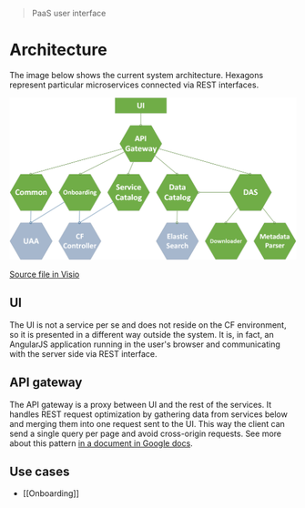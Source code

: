 > PaaS user interface

# Architecture

The image below shows the current system architecture. Hexagons represent particular microservices connected via REST interfaces. 

![](wikiImages/platform-architecture.png)

[Source file in Visio](wikiImages/platform-architecture.vsdx)

## UI

The UI is not a service per se and does not reside on the CF environment, so it is presented in a different way outside the system. It is, in fact, an AngularJS application running in the user's browser and communicating with the server side via REST interface.

## API gateway

The API gateway is a proxy between UI and the rest of the services. It handles REST request optimization by gathering data from services below and merging them into one request sent to the UI. This way the client can send a single query per page and avoid cross-origin requests. See more about this pattern [in a document in Google docs](https://docs.google.com/document/d/15G8ew0qEDqpuBTWH9YGHKhda6HaLvfKuS4pnB-CPm50/mobilebasic#h.e75kss1ecf85).

## Use cases

* [[Onboarding]] 


